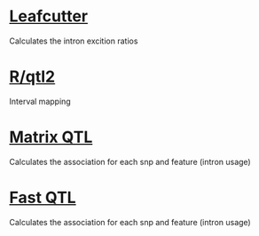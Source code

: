# [Leafcutter](http://davidaknowles.github.io/leafcutter/)
Calculates the intron excition ratios

# [R/qtl2](https://kbroman.org/qtl2/)
Interval mapping

# [Matrix QTL](https://cran.r-project.org/web/packages/MatrixEQTL/MatrixEQTL.pdf)
Calculates the association for each snp and feature (intron usage)

# [Fast QTL](http://www.bios.unc.edu/research/genomic_software/Matrix_eQTL/)
Calculates the association for each snp and feature (intron usage)


